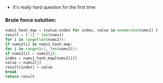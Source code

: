 * It's really hard question for the first time
### Brute force solution:
```python
nums1_hash_map = {value:index for index, value in enumerate(nums1) }
result = [-1] * len(nums1)
for i in range(len(nums2)):
if nums2[i] in nums1_hash_map:
for j in range(i+1, len(nums2)):
if nums2[i] < nums2[j]:
index = nums1_hash_map[nums2[i]]
value = nums2[j]
result[index] = value
break
return result
```
​